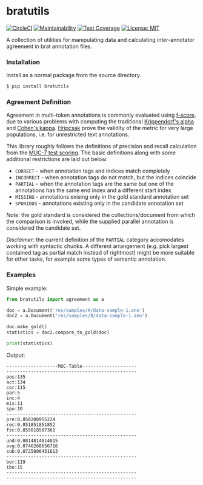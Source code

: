 bratutils
=========
[![CircleCI](https://circleci.com/gh/savkov/bratutils.svg?style=svg&circle-token=9a7bdcb066c87c45017fe2214c71f2e2f9672c94)](https://circleci.com/gh/savkov/bratutils)
[![Maintainability](https://api.codeclimate.com/v1/badges/4c8fccbe0c29026c90bd/maintainability)](https://codeclimate.com/github/savkov/bratutils/maintainability)
[![Test Coverage](https://api.codeclimate.com/v1/badges/4c8fccbe0c29026c90bd/test_coverage)](https://codeclimate.com/github/savkov/bratutils/test_coverage)
[![License: MIT](https://img.shields.io/badge/License-MIT-yellow.svg)](https://opensource.org/licenses/MIT)

A collection of utilities for manipulating data and calculating inter-annotator 
agreement in brat annotation files.

### Installation

Install as a normal package from the source directory.

```bash
$ pip install bratutils
```


### Agreement Definition

Agreement in multi-token annotations is commonly evaluated using [f-score][fsc].
due to various problems with computing the traditional [Krippendorf's alpha][al] 
and [Cohen's kappa][ka]. [Hripcsak][hripcsak] prove the validity of the metric 
for very large populations, i.e. for unrestricted text annotations.

This library roughly follows the definitions of precision and recall calculation
from the [MUC-7 test scoring][muc]. The basic definitions along with some 
additional restrictions are laid out below:

* `CORRECT` - when annotation tags and indices match completely
* `INCORRECT` - when annotation tags do not match, but the indices coincide
* `PARTIAL` - when the annotation tags are the same but one of the annotations
has the same end index and a different start index
* `MISSING` - annotations exising only in the gold standard annotation set
* `SPURIOUS` - annotations existing only in the candidate annotation set

_Note_: the gold standard is considered the collections/document from which the 
 comparison is invoked, while the supplied parallel annotation is considered 
 the candidate set.
 
_*Disclaimer:*_ the current definition of the `PARTIAL` category accomodates 
working with syntactic chunks. A different arrangement (e.g. pick largest 
contained tag as partial match instead of rightmost) might be more suitable for 
other tasks, for example some types of semantic annotation.


### Examples

Simple example:

```python
from bratutils import agreement as a

doc = a.Document('res/samples/A/data-sample-1.ann')
doc2 = a.Document('res/samples/B/data-sample-1.ann')

doc.make_gold()
statistics = doc2.compare_to_gold(doc)

print(statistics)
```

Output:

```shell
-------------------MUC-Table--------------------
------------------------------------------------
pos:135
act:134
cor:115
par:5
inc:4
mis:11
spu:10
------------------------------------------------
pre:0.858208955224
rec:0.851851851852
fsc:0.855018587361
------------------------------------------------
und:0.0814814814815
ovg:0.0746268656716
sub:0.0725806451613
------------------------------------------------
bor:119
ibo:15
------------------------------------------------
------------------------------------------------
```


[fsc]: <https://en.wikipedia.org/wiki/F1_score>
[al]: <https://en.wikipedia.org/wiki/Krippendorff%27s_alpha>
[ka]: <https://en.wikipedia.org/wiki/Cohen%27s_kappa>
[hripcsak]: <http://www.ncbi.nlm.nih.gov/pmc/articles/PMC1090460/>
[muc]: <https://aclweb.org/anthology/M/M98/M98-1024.pdf>
